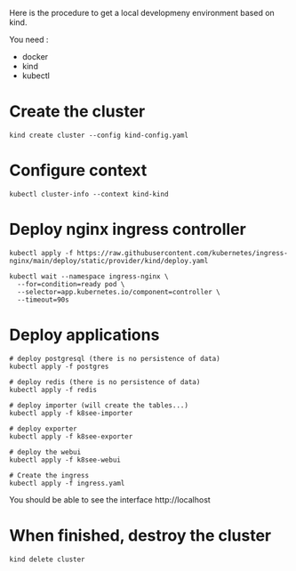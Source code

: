 Here is the procedure to get a local developmeny environment based on kind.

You need :

* docker
* kind
* kubectl


# Create the cluster

```
kind create cluster --config kind-config.yaml
```

# Configure context

```
kubectl cluster-info --context kind-kind
```

# Deploy nginx ingress controller

```
kubectl apply -f https://raw.githubusercontent.com/kubernetes/ingress-nginx/main/deploy/static/provider/kind/deploy.yaml
```

```
kubectl wait --namespace ingress-nginx \
  --for=condition=ready pod \
  --selector=app.kubernetes.io/component=controller \
  --timeout=90s
```

# Deploy applications

```
# deploy postgresql (there is no persistence of data)
kubectl apply -f postgres

# deploy redis (there is no persistence of data)
kubectl apply -f redis

# deploy importer (will create the tables...)
kubectl apply -f k8see-importer

# deploy exporter 
kubectl apply -f k8see-exporter

# deploy the webui
kubectl apply -f k8see-webui

# Create the ingress
kubectl apply -f ingress.yaml
```

You should be able to see the interface http://localhost

# When finished, destroy the cluster

```
kind delete cluster
```
